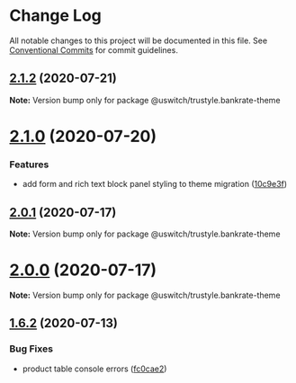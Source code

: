 # Change Log

All notable changes to this project will be documented in this file.
See [Conventional Commits](https://conventionalcommits.org) for commit guidelines.

## [2.1.2](https://github.com/uswitch/trustyle/compare/@uswitch/trustyle.bankrate-theme@2.1.1...@uswitch/trustyle.bankrate-theme@2.1.2) (2020-07-21)

**Note:** Version bump only for package @uswitch/trustyle.bankrate-theme





# [2.1.0](https://github.com/uswitch/trustyle/compare/@uswitch/trustyle.bankrate-theme@2.0.1...@uswitch/trustyle.bankrate-theme@2.1.0) (2020-07-20)


### Features

* add form and rich text block panel styling to theme migration ([10c9e3f](https://github.com/uswitch/trustyle/commit/10c9e3f))





## [2.0.1](https://github.com/uswitch/trustyle/compare/@uswitch/trustyle.bankrate-theme@2.0.0...@uswitch/trustyle.bankrate-theme@2.0.1) (2020-07-17)

**Note:** Version bump only for package @uswitch/trustyle.bankrate-theme





# [2.0.0](https://github.com/uswitch/trustyle/compare/@uswitch/trustyle.bankrate-theme@1.6.1...@uswitch/trustyle.bankrate-theme@2.0.0) (2020-07-17)

**Note:** Version bump only for package @uswitch/trustyle.bankrate-theme





## [1.6.2](https://github.com/uswitch/trustyle/compare/@uswitch/trustyle.bankrate-theme@1.6.1...@uswitch/trustyle.bankrate-theme@1.6.2) (2020-07-13)


### Bug Fixes

* product table console errors ([fc0cae2](https://github.com/uswitch/trustyle/commit/fc0cae2))
